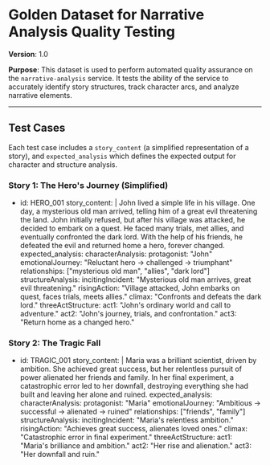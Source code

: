 # Golden Dataset for Narrative Analysis Quality Testing

**Version**: 1.0

**Purpose**: This dataset is used to perform automated quality assurance on the `narrative-analysis` service. It tests the ability of the service to accurately identify story structures, track character arcs, and analyze narrative elements.

---

## Test Cases

Each test case includes a `story_content` (a simplified representation of a story), and `expected_analysis` which defines the expected output for character and structure analysis.

### Story 1: The Hero's Journey (Simplified)

- id: HERO_001
  story_content: |
    John lived a simple life in his village. One day, a mysterious old man arrived, telling him of a great evil threatening the land. John initially refused, but after his village was attacked, he decided to embark on a quest. He faced many trials, met allies, and eventually confronted the dark lord. With the help of his friends, he defeated the evil and returned home a hero, forever changed.
  expected_analysis:
    characterAnalysis:
      protagonist: "John"
      emotionalJourney: "Reluctant hero -> challenged -> triumphant"
      relationships: ["mysterious old man", "allies", "dark lord"]
    structureAnalysis:
      incitingIncident: "Mysterious old man arrives, great evil threatening."
      risingAction: "Village attacked, John embarks on quest, faces trials, meets allies."
      climax: "Confronts and defeats the dark lord."
      threeActStructure:
        act1: "John's ordinary world and call to adventure."
        act2: "John's journey, trials, and confrontation."
        act3: "Return home as a changed hero."

### Story 2: The Tragic Fall

- id: TRAGIC_001
  story_content: |
    Maria was a brilliant scientist, driven by ambition. She achieved great success, but her relentless pursuit of power alienated her friends and family. In her final experiment, a catastrophic error led to her downfall, destroying everything she had built and leaving her alone and ruined.
  expected_analysis:
    characterAnalysis:
      protagonist: "Maria"
      emotionalJourney: "Ambitious -> successful -> alienated -> ruined"
      relationships: ["friends", "family"]
    structureAnalysis:
      incitingIncident: "Maria's relentless ambition."
      risingAction: "Achieves great success, alienates loved ones."
      climax: "Catastrophic error in final experiment."
      threeActStructure:
        act1: "Maria's brilliance and ambition."
        act2: "Her rise and alienation."
        act3: "Her downfall and ruin."
